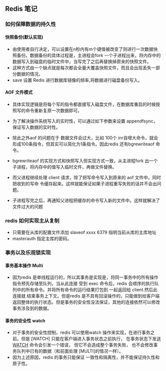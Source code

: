 ## Redis 笔记



### 如何保障数据的持久性

#### 快照备份(默认实现)

* 由使用者自行决定，可以设置在n秒内有m个键值被改变了则进行一次数据快照备份。数据备份的具体过程是，主进程会fork 一个子进程出来，将内存中的数据写入到磁盘的临时文件中，当写完了之后再替换掉原来的快照文件。
* 这种方式由一个缺点就是每次都会全量大覆盖快照文件，而且会出现丢失一部分数据的情况。
* save 设置 Redis 进行数据库镜像的频率,将数据进行磁盘备份写入。

#### AOF 文件模式

* 具体实现逻辑是将每个写的指令都直接写入磁盘文件，在数据库重启的时候按照写的命令重新复原一次数据即可。

* 为了解决操作系统写入的实时性，可以通过如下参数来设置 appendfsync，保证写入数据的实时性。

* 除此之外aof 的问题在于 数据文件会过大，比如 100个 inr自增大命令，就会形成100条指令，但其实可以简化为1条指令。因此redis 还有bgrewriteaof 命令。

* bgrewriteaof 的实现方式和快照写入但实现方式一致，从主进程fork 出一个子进程，将内存中的值写入临时文件，再做文件替换。

* 而父进程继续处理 client 请求，除了把写命令写入到原来的 aof 文件中。同时把收到的写命 令缓存起来。这样就能保证如果子进程重写失败的话并不会出问题。

* 子进程写完之后，再通知父进程把缓存的命令写入新的文件中。这样就解决了文件过大的问题

  

### redis 如何实现主从复制

* 只需要在从库的配置文件添加 slaveof xxxx 6379 指明当前从库的主库地址
*  masterauth 指定主库的密码。

### 事务以及乐观锁实现

#### 事务基本操作 Multi

* 因为redis 是单线程运行的，所以其事务是实现是，将同一事务中的所有操作指令预先存储至队列，当从此连接 受到 exec 命令后，redis 会顺序的执行队列中的所有命令。并将所有命令的运行结果打包到 一起返回给 client.然后此连接就 结束事务上下文。但是redis 是不具有回滚操作的，只能做到给客户端返回整体的执行状态。但是事务的安全性没法保证，其他的连接依然可以修改事务涉及到的数据。

#### 事务的安全性 watch

* 对于事务的安全性控制，redis 可以使用watch 操作来实现，在进行事务之前。但是 [WATCH] 只能在客户端进入事务状态之前执行， 在事务状态下发送 [WATCH](http://redis.readthedocs.org/en/latest/transaction/watch.html#watch) 命令会引发一个错误， 但它不会造成整个事务失败， 也不会修改事务队列中已有的数据（和前面处理 [MULTI]的情况一样）。
* 因为上述原因，redis 的事务只能保证 一致性和隔离性，并不能保证持久性和原子性。